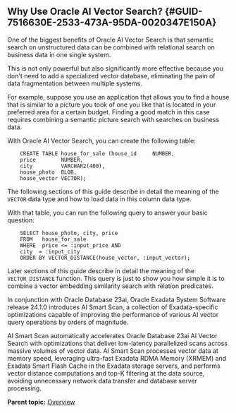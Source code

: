 ## Why Use Oracle AI Vector Search? {#GUID-7516630E-2533-473A-95DA-0020347E150A}

One of the biggest benefits of Oracle AI Vector Search is that semantic search on unstructured data can be combined with relational search on business data in one single system.

This is not only powerful but also significantly more effective because you don't need to add a specialized vector database, eliminating the pain of data fragmentation between multiple systems.

For example, suppose you use an application that allows you to find a house that is similar to a picture you took of one you like that is located in your preferred area for a certain budget. Finding a good match in this case requires combining a semantic picture search with searches on business data.

With Oracle AI Vector Search, you can create the following table:
```
    CREATE TABLE house_for_sale (house_id     NUMBER,
    price        NUMBER,
    city         VARCHAR2(400),
    house_photo  BLOB,
    house_vector VECTOR);
```
    

The following sections of this guide describe in detail the meaning of the `VECTOR` data type and how to load data in this column data type. 

With that table, you can run the following query to answer your basic question:
```
    SELECT house_photo, city, price
    FROM   house_for_sale
    WHERE  price <= :input_price AND
    city  = :input_city
    ORDER BY VECTOR_DISTANCE(house_vector, :input_vector);
```
    

Later sections of this guide describe in detail the meaning of the `VECTOR_DISTANCE` function. This query is just to show you how simple it is to combine a vector embedding similarity search with relation predicates. 

In conjunction with Oracle Database 23ai, Oracle Exadata System Software release 24.1.0 introduces AI Smart Scan, a collection of Exadata-specific optimizations capable of improving the performance of various AI vector query operations by orders of magnitude.

AI Smart Scan automatically accelerates Oracle Database 23ai AI Vector Search with optimizations that deliver low-latency parallelized scans across massive volumes of vector data. AI Smart Scan processes vector data at memory speed, leveraging ultra-fast Exadata RDMA Memory (XRMEM) and Exadata Smart Flash Cache in the Exadata storage servers, and performs vector distance computations and top-K filtering at the data source, avoiding unnecessary network data transfer and database server processing.

**Parent topic:** [Overview](overview-node.md)
